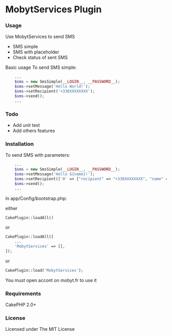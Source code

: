 MobytServices Plugin
==================

### Usage

Use MobytServices to send SMS 
- SMS simple
- SMS with placeholder
- Check status of sent SMS


Basic usage
To send SMS simple:

```php
	...
    $sms = new SmsSimple(__LOGIN__, __PASSWORD__);
    $sms->setMessage('Hello World!');
    $sms->setRecipient('+336XXXXXXXX');
    $sms->send();
	...
```
### Todo

- Add unit test
- Add others features


### Installation

To send SMS with parameters:

```php
	...
    $sms = new SmsSimple(__LOGIN__, __PASSWORD__);
    $sms->setMessage('Hello ${name}!');
    $sms->setRecipient(['0' => ["recipient" => "+336XXXXXXXX", "name" => "Gaotian"]]);
    $sms->send();
	...
```

In app/Config/bootstrap.php:

either

```php
CakePlugin::loadAll()
``` 
or

```php
CakePlugin::loadAll([
	...
	'MobytServices' => [],
]);
```
or

```php
CakePlugin::load('MobytServices');
```

You must open accont on mobyt.fr to use it


### Requirements

CakePHP 2.0+

### License

Licensed under The MIT License
